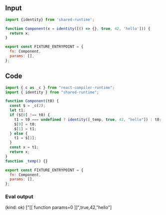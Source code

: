 
## Input

```javascript
import {identity} from 'shared-runtime';

function Component(x = identity([() => {}, true, 42, 'hello'])) {
  return x;
}

export const FIXTURE_ENTRYPOINT = {
  fn: Component,
  params: [],
};

```

## Code

```javascript
import { c as _c } from "react-compiler-runtime";
import { identity } from "shared-runtime";

function Component(t0) {
  const $ = _c(2);
  let t1;
  if ($[0] !== t0) {
    t1 = t0 === undefined ? identity([_temp, true, 42, "hello"]) : t0;
    $[0] = t0;
    $[1] = t1;
  } else {
    t1 = $[1];
  }
  const x = t1;
  return x;
}
function _temp() {}

export const FIXTURE_ENTRYPOINT = {
  fn: Component,
  params: [],
};

```
      
### Eval output
(kind: ok) ["[[ function params=0 ]]",true,42,"hello"]